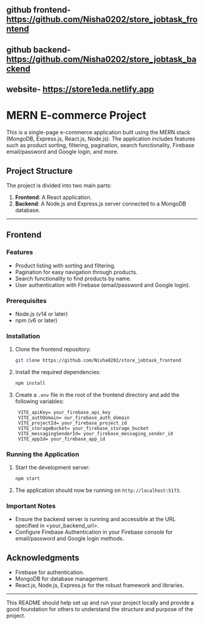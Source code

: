 ## github frontend- https://github.com/Nisha0202/store_jobtask_frontend
## github backend- https://github.com/Nisha0202/store_jobtask_backend
## website- https://store1eda.netlify.app


# MERN E-commerce Project

This is a single-page e-commerce application built using the MERN stack (MongoDB, Express.js, React.js, Node.js). The application includes features such as product sorting, filtering, pagination, search functionality, Firebase email/password and Google login, and more.

## Project Structure

The project is divided into two main parts:
1. **Frontend**: A React application.
2. **Backend**: A Node.js and Express.js server connected to a MongoDB database.

---

## Frontend

### Features

- Product listing with sorting and filtering.
- Pagination for easy navigation through products.
- Search functionality to find products by name.
- User authentication with Firebase (email/password and Google login).

### Prerequisites

- Node.js (v14 or later)
- npm (v6 or later)

### Installation

1. Clone the frontend repository:
   ```bash
   git clone https://github.com/Nisha0202/store_jobtask_frontend
   ```

2. Install the required dependencies:
   ```bash
   npm install
   ```
4. Create a `.env` file in the root of the frontend directory and add the following variables:
   ```env
    VITE_apiKey= your_firebase_api_key
    VITE_authDomain= our_firebase_auth_domain
    VITE_projectId= your_firebase_project_id
    VITE_storageBucket= your_firebase_storage_bucket
    VITE_messagingSenderId= your_firebase_messaging_sender_id
    VITE_appId= your_firebase_app_id
   ```

### Running the Application

1. Start the development server:
   ```bash
   npm start
   ```
2. The application should now be running on `http://localhost:5173`.

### Important Notes

- Ensure the backend server is running and accessible at the URL specified in <your_backend_url>.
- Configure Firebase Authentication in your Firebase console for email/password and Google login methods.

## Acknowledgments

- Firebase for authentication.
- MongoDB for database management.
- React.js, Node.js, Express.js for the robust framework and libraries.

---

This README should help set up and run your project locally and provide a good foundation for others to understand the structure and purpose of the project.